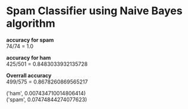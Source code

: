 # Spam Classifier using Naive Bayes algorithm

**accuracy for spam**  
74/74 = 1.0

**accuracy for ham**  
425/501 = 0.8483033932135728

**Overrall accuracy**  
499/575 = 0.8678260869565217

('ham', 0.007434710014806414)  
('spam', 0.07474844274077623)
